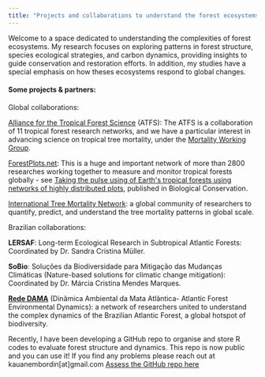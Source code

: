 ```yaml
---
title: "Projects and collaborations to understand the forest ecosystems 🌿" 
---
```


Welcome to a space dedicated to understanding the complexities of forest ecosystems. My research focuses on exploring patterns in forest structure, species ecological strategies, and carbon dynamics, providing insights to guide conservation and restoration efforts. In addition, my studies have a special emphasis on how theses ecosystems respond to global changes.

#### Some projects & partners:

Global collaborations:

[Alliance for the Tropical Forest Science](https://www.alliancetropicalforestscience.net/) (ATFS): The ATFS is a collaboration of 11 tropical forest research networks, and we have a particular interest in advancing science on tropical tree mortality, under the [Mortality Working Group](https://www.alliancetropicalforestscience.net/working-groups.html).

[ForestPlots.net](https://forestplots.net/): This is a huge and important network of more than 2800 researches working together to measure and monitor tropical forests globally - see [Taking the pulse using of Earth's tropical forests using networks of highly distributed plots](https://doi.org/10.1016/j.biocon.2020.108849), published in Biological Conservation.

[International Tree Mortality Network](https://www.tree-mortality.net/): a global community of researchers to quantify, predict, and understand the tree mortality patterns in global scale.

Brazilian collaborations:

**LERSAF**: Long-term Ecological Research in Subtropical Atlantic Forests: Coordinated by Dr. Sandra Cristina Müller.

**SoBio**: Soluções da Biodiversidade para Mitigação das Mudanças Climáticas (Nature-based solutions for climatic change mitigation): Coordinated by Dr. Márcia Cristina Mendes Marques.

[**Rede DAMA**](https://rededama.github.io/) (Dinâmica Ambiental da Mata Atlântica- Atlantic Forest Environmental Dynamics): a network of researchers united to understand the complex dynamics of the Brazilian Atlantic Forest, a global hotspot of biodiversity.

Recently, I have been developing a GitHub repo to organise and store R codes to evaluate forest structure and dynamics. This repo is now public and you can use it! If you find any problems please reach out at kauanembordin[at]gmail.com [Assess the GitHub repo here](https://github.com/kmbordin/forest_structure_and_dynamics/tree/main)
